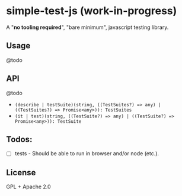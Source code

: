 # simple-test-js (work-in-progress)

A "**no tooling required**", "bare minimum", javascript testing library.

## Usage

@todo

## API

@todo

- `(describe | testSuite)(string, ((TestSuites?) => any) | ((TestSuites?) => Promise<any>)): TestSuites`
- `(it | test)(string, ((TestSuite?) => any) | ((TestSuite?) => Promise<any>)): TestSuite`

## Todos:
- [ ] tests - Should be able to run in browser and/or node (etc.).

## License
GPL + Apache 2.0
